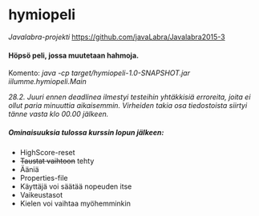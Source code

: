 # hymiopeli
*Javalabra-projekti*
https://github.com/javaLabra/Javalabra2015-3

#### Höpsö peli, jossa muutetaan hahmoja.

Komento: *java -cp target/hymiopeli-1.0-SNAPSHOT.jar iilumme.hymiopeli.Main*

*28.2. Juuri ennen deadlinea ilmestyi testeihin yhtäkkisiä erroreita, joita ei ollut paria minuuttia aikaisemmin. Virheiden takia osa tiedostoista siirtyi tänne vasta klo 00.00 jälkeen.*

#####  Ominaisuuksia tulossa kurssin lopun jälkeen:
- HighScore-reset
- ~~Taustat vaihtoon~~ tehty
- Ääniä
- Properties-file
- Käyttäjä voi säätää nopeuden itse
- Vaikeustasot
- Kielen voi vaihtaa myöhemminkin
